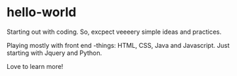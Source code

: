 # hello-world
Starting out with coding. So, excpect veeeery simple ideas and practices.

Playing mostly with front end -things: HTML, CSS, Java and Javascript. Just starting with Jquery and Python. 

Love to learn more!
